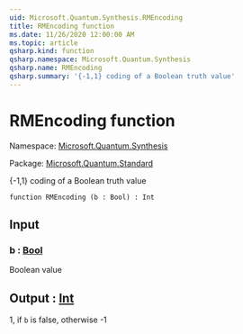 ```yaml
---
uid: Microsoft.Quantum.Synthesis.RMEncoding
title: RMEncoding function
ms.date: 11/26/2020 12:00:00 AM
ms.topic: article
qsharp.kind: function
qsharp.namespace: Microsoft.Quantum.Synthesis
qsharp.name: RMEncoding
qsharp.summary: '{-1,1} coding of a Boolean truth value'
---
```


# RMEncoding function

Namespace: [Microsoft.Quantum.Synthesis](xref:Microsoft.Quantum.Synthesis)

Package: [Microsoft.Quantum.Standard](https://nuget.org/packages/Microsoft.Quantum.Standard)


{-1,1} coding of a Boolean truth value

```qsharp
function RMEncoding (b : Bool) : Int
```


## Input

### b : [Bool](xref:microsoft.quantum.lang-ref.bool)

Boolean value



## Output : [Int](xref:microsoft.quantum.lang-ref.int)

1, if `b` is false, otherwise -1